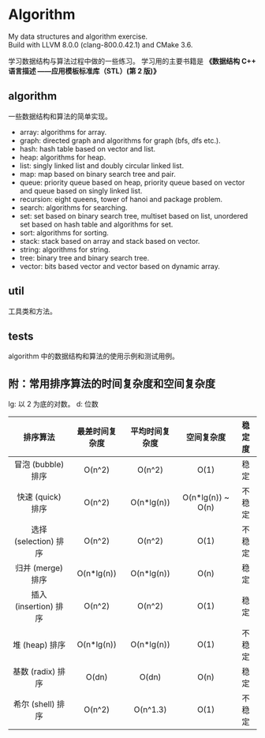 # Algorithm
My data structures and algorithm exercise.  
Build with LLVM 8.0.0 (clang-800.0.42.1) and CMake 3.6.
  
学习数据结构与算法过程中做的一些练习。
学习用的主要书籍是 **《数据结构 C++ 语言描述 ——应用模板标准库（STL）(第 2 版)》**
  
## algorithm
一些数据结构和算法的简单实现。  
* array: algorithms for array.
* graph: directed graph and algorithms for graph (bfs, dfs etc.).
* hash: hash table based on vector and list.
* heap: algorithms for heap.
* list: singly linked list and doubly circular linked list.
* map: map based on binary search tree and pair.
* queue: priority queue based on heap, priority queue based on vector and queue based on singly linked list.
* recursion: eight queens, tower of hanoi and package problem.
* search: algorithms for searching.
* set: set based on binary search tree, multiset based on list, unordered set based on hash table and algorithms for set.
* sort: algorithms for sorting.
* stack: stack based on array and stack based on vector.
* string: algorithms for string.
* tree: binary tree and binary search tree.
* vector: bits based vector and vector based on dynamic array.
  
## util
工具类和方法。  
  
## tests
algorithm 中的数据结构和算法的使用示例和测试用例。  
  
## 附：常用排序算法的时间复杂度和空间复杂度
lg: 以 2 为底的对数。
d: 位数

| 排序算法 | 最差时间复杂度 | 平均时间复杂度 | 空间复杂度 | 稳定度 |
| :--: | :--: | :--: | :--: | :--: |
| 冒泡 (bubble) 排序 | O(n^2) | O(n^2) | O(1) | 稳定 |
| 快速 (quick) 排序 | O(n^2) | O(n\*lg(n)) | O(n\*lg(n)) ~ O(n) | 不稳定 |
| 选择 (selection) 排序 | O(n^2) | O(n^2) | O(1) | 不稳定 |
| 归并 (merge) 排序 | O(n\*lg(n)) | O(n\*lg(n)) | O(n) | 稳定 |
| 插入 (insertion) 排序 | O(n^2) | O(n^2) | O(1) | 稳定 |
| 堆 (heap) 排序 | O(n\*lg(n)) | O(n\*lg(n)) | O(1) | 不稳定 |
| 基数 (radix) 排序 | O(dn) | O(dn) | O(n) | 稳定 |
| 希尔 (shell) 排序 | O(n^2) | O(n^1.3) | O(1) | 不稳定 |
